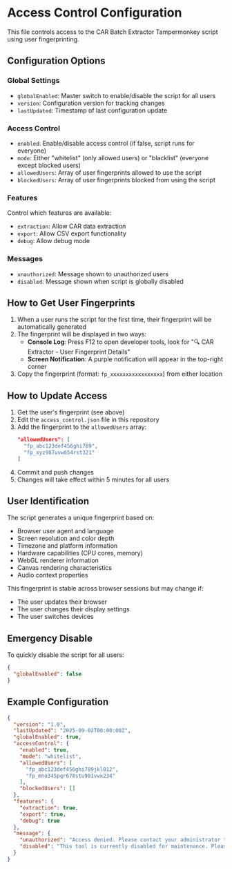 # Access Control Configuration

This file controls access to the CAR Batch Extractor Tampermonkey script using user fingerprinting.

## Configuration Options

### Global Settings
- `globalEnabled`: Master switch to enable/disable the script for all users
- `version`: Configuration version for tracking changes
- `lastUpdated`: Timestamp of last configuration update

### Access Control
- `enabled`: Enable/disable access control (if false, script runs for everyone)
- `mode`: Either "whitelist" (only allowed users) or "blacklist" (everyone except blocked users)
- `allowedUsers`: Array of user fingerprints allowed to use the script
- `blockedUsers`: Array of user fingerprints blocked from using the script

### Features
Control which features are available:
- `extraction`: Allow CAR data extraction
- `export`: Allow CSV export functionality
- `debug`: Allow debug mode

### Messages
- `unauthorized`: Message shown to unauthorized users
- `disabled`: Message shown when script is globally disabled

## How to Get User Fingerprints

1. When a user runs the script for the first time, their fingerprint will be automatically generated
2. The fingerprint will be displayed in two ways:
   - **Console Log**: Press F12 to open developer tools, look for "🔍 CAR Extractor - User Fingerprint Details"
   - **Screen Notification**: A purple notification will appear in the top-right corner
3. Copy the fingerprint (format: `fp_xxxxxxxxxxxxxxxxx`) from either location

## How to Update Access

1. Get the user's fingerprint (see above)
2. Edit the `access_control.json` file in this repository
3. Add the fingerprint to the `allowedUsers` array:
   ```json
   "allowedUsers": [
     "fp_abc123def456ghi789",
     "fp_xyz987uvw654rst321"
   ]
   ```
4. Commit and push changes
5. Changes will take effect within 5 minutes for all users

## User Identification

The script generates a unique fingerprint based on:
- Browser user agent and language
- Screen resolution and color depth
- Timezone and platform information
- Hardware capabilities (CPU cores, memory)
- WebGL renderer information
- Canvas rendering characteristics
- Audio context properties

This fingerprint is stable across browser sessions but may change if:
- The user updates their browser
- The user changes their display settings
- The user switches devices

## Emergency Disable

To quickly disable the script for all users:
```json
{
  "globalEnabled": false
}
```

## Example Configuration

```json
{
  "version": "1.0",
  "lastUpdated": "2025-09-02T00:00:00Z",
  "globalEnabled": true,
  "accessControl": {
    "enabled": true,
    "mode": "whitelist",
    "allowedUsers": [
      "fp_abc123def456ghi789jkl012",
      "fp_mno345pqr678stu901vwx234"
    ],
    "blockedUsers": []
  },
  "features": {
    "extraction": true,
    "export": true,
    "debug": true
  },
  "message": {
    "unauthorized": "Access denied. Please contact your administrator to request access to this tool.",
    "disabled": "This tool is currently disabled for maintenance. Please try again later."
  }
}
```

